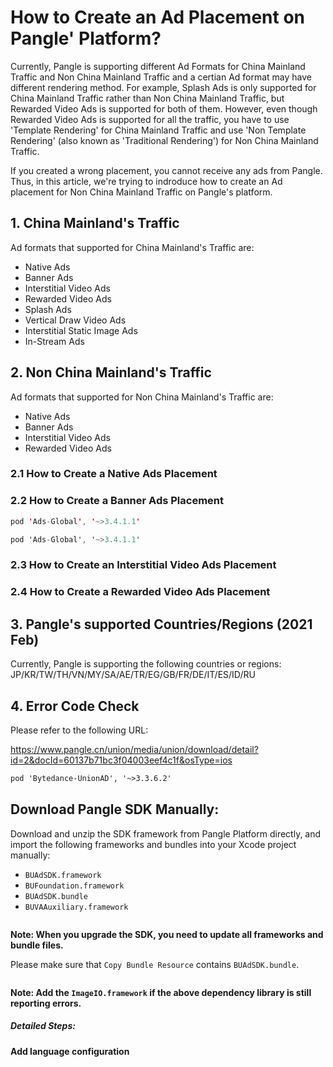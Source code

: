 



# How to Create an Ad Placement on Pangle' Platform?

Currently, Pangle is supporting different Ad Formats for China Mainland Traffic and Non China Mainland Traffic and a certian Ad format may have different rendering method. 
For example, Splash Ads is only supported for China Mainland Traffic rather than Non China Mainland Traffic, but Rewarded Video Ads is supported for both of them. 
However, even though Rewarded Video Ads is supported for all the traffic, you have to use 'Template Rendering' for China Mainland Traffic and use 'Non Template Rendering' (also known as 'Traditional Rendering') for Non China Mainland Traffic.

If you created a wrong placement, you cannot receive any ads from Pangle.
Thus, in this article, we're trying to indroduce how to create an Ad placement for Non China Mainland Traffic on Pangle's platform.


## 1. China Mainland's Traffic

Ad formats that supported for China Mainland's Traffic are:
- Native Ads
- Banner Ads
- Interstitial Video Ads
- Rewarded Video Ads
- Splash Ads
- Vertical Draw Video Ads
- Interstitial Static Image Ads
- In-Stream Ads


## 2. Non China Mainland's Traffic
Ad formats that supported for Non China Mainland's Traffic are:

- Native Ads
- Banner Ads
- Interstitial Video Ads
- Rewarded Video Ads

### 2.1 How to Create a Native Ads Placement

### 2.2  How to Create a Banner Ads Placement

```Kotlin
pod 'Ads-Global', '~>3.4.1.1' 
```


```Objective-C
pod 'Ads-Global', '~>3.4.1.1' 
```

### 2.3 How to Create an Interstitial Video Ads Placement

### 2.4 How to Create a Rewarded Video Ads Placement

## 3. Pangle's supported Countries/Regions (2021 Feb)

Currently, Pangle is supporting the following countries or regions:
JP/KR/TW/TH/VN/MY/SA/AE/TR/EG/GB/FR/DE/IT/ES/ID/RU



## 4. Error Code Check

Please refer to the following URL:

https://www.pangle.cn/union/media/union/download/detail?id=2&docId=60137b71bc3f04003eef4c1f&osType=ios




```XML
pod 'Bytedance-UnionAD', '~>3.3.6.2'
```



## Download Pangle SDK Manually:
Download and unzip the SDK framework from Pangle Platform directly, and import the following frameworks and bundles into your Xcode project manually:

- `BUAdSDK.framework`
- `BUFoundation.framework`
- `BUAdSDK.bundle`
- `BUVAAuxiliary.framework`

<img src="" />



**Note: When you upgrade the SDK, you need to update all frameworks and bundle files.**


Please make sure that `Copy Bundle Resource` contains `BUAdSDK.bundle`.

<img src="" />






**Note: Add the `ImageIO.framework` if the above dependency library is still reporting errors.**

##### Detailed Steps:


#### Add language configuration

<img src=""/>






